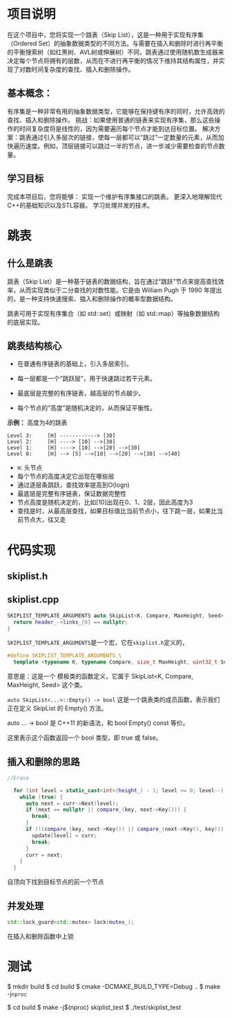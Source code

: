 # 项目说明
在这个项目中，您将实现一个跳表（Skip List），这是一种用于实现有序集（Ordered Set）的抽象数据类型的不同方法。与需要在插入和删除时进行再平衡的平衡搜索树（如红黑树、AVL树或伸展树）不同，跳表通过使用随机数生成器来决定每个节点将拥有的层数，从而在不进行再平衡的情况下维持其结构属性，并实现了对数时间复杂度的查找、插入和删除操作。

## 基本概念：
有序集是一种非常有用的抽象数据类型，它能够在保持键有序的同时，允许高效的查找、插入和删除操作。
挑战：如果使用普通的链表来实现有序集，那么这些操作的时间复杂度将是线性的，因为需要遍历每个节点才能到达目标位置。
解决方案：跳表通过引入多层次的链接，使每一层都可以“跳过”一定数量的元素，从而加快遍历速度。例如，顶层链接可以跳过一半的节点，进一步减少需要检查的节点数量。

## 学习目标
完成本项目后，您将能够：
实现一个维护有序集接口的跳表。
更深入地理解现代C++的基础知识以及STL容器。
学习处理并发的技术。

# 跳表
## 什么是跳表
跳表（Skip List）是一种基于链表的数据结构，旨在通过“跳跃”节点来提高查找效率，从而实现类似于二分查找的对数性能。它是由 William Pugh 于 1990 年提出的，是一种支持快速搜索、插入和删除操作的概率型数据结构。

跳表可用于实现有序集合（如 std::set）或映射（如 std::map）等抽象数据结构的底层实现。

## 跳表结构核心

- 在普通有序链表的基础上，引入多层索引。

- 每一层都是一个“跳跃层”，用于快速跳过若干元素。

- 最底层是完整的有序链表，越高层的节点越少。

- 每个节点的“高度”是随机决定的，从而保证平衡性。

**示例：**
高度为4的跳表
```
Level 3:     [H] ------------> [30]
Level 2:     [H] ----> [10] -->[30]
Level 1:     [H] ----> [10] -->[20] -->[30]
Level 0:     [H] --> [5] -->[10] -->[20] -->[30] -->[40]

```

- `H`: 头节点
- 每个节点的高度决定它出现在哪些层
- 通过逐层条跳跃，查找效率提高到O(logn)
- 最底层是完整有序链表，保证数据完整性
- 节点高度是随机决定的，比如[10]出现在0、1、2层，因此高度为3
- 查找是时，从最高层查找，如果目标值比当前节点小，往下跳一层，如果比当前节点大，往又走

# 代码实现

## skiplist.h


## skiplist.cpp
```cpp
SKIPLIST_TEMPLATE_ARGUMENTS auto SkipList<K, Compare, MaxHeight, Seed>::Empty() -> bool {
  return header_->links_[0] == nullptr;
}
```

`SKIPLIST_TEMPLATE_ARGUMENTS`是一个宏，它在`skiplist.h`定义的，
```cpp
#define SKIPLIST_TEMPLATE_ARGUMENTS \
  template <typename K, typename Compare, size_t MaxHeight, uint32_t Seed>
```
意思是：这是一个 模板类的函数定义，它属于 SkipList<K, Compare, MaxHeight, Seed> 这个类。

`auto SkipList<...>::Empty() -> bool`
这是一个跳表类的成员函数，表示我们正在定义 SkipList 的 Empty() 方法。

auto ... -> bool 是 C++11 的新语法，和 bool Empty() const 等价。

这里表示这个函数返回一个 bool 类型，即 true 或 false。

## 插入和删除的思路
```cpp
//Erase

  for (int level = static_cast<int>(height_) - 1; level >= 0; level--) {
    while (true) {
      auto next = curr->Next(level);
      if (next == nullptr || compare_(key, next->Key())) {
        break;
      }
      if (!(compare_(key, next->Key()) || compare_(next->Key(), key))) {
        update[level] = curr;
        break;
      }
      curr = next;
    }
  }
```
自顶向下找到目标节点的前一个节点

## 并发处理
```cpp
std::lock_guard<std::mutex> lock(mutex_);
```
在插入和删除函数中上锁


# 测试
$ mkdir build
$ cd build
$ cmake -DCMAKE_BUILD_TYPE=Debug ..
$ make -j`nproc`

$ cd build
$ make -j$(nproc) skiplist_test
$ ./test/skiplist_test